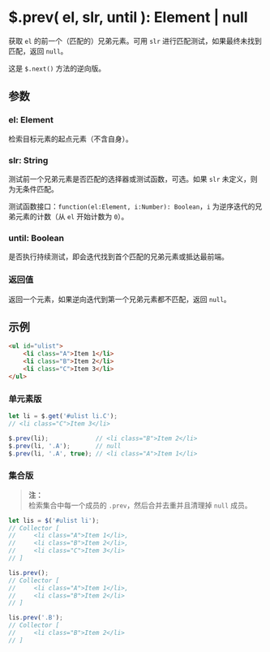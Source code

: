 # $.prev( el, slr, until ): Element | null

获取 `el` 的前一个（匹配的）兄弟元素。可用 `slr` 进行匹配测试，如果最终未找到匹配，返回 `null`。

这是 `$.next()` 方法的逆向版。

## 参数

### el: Element

检索目标元素的起点元素（不含自身）。


### slr: String

测试前一个兄弟元素是否匹配的选择器或测试函数，可选。如果 `slr` 未定义，则为无条件匹配。

测试函数接口：`function(el:Element, i:Number): Boolean`，`i` 为逆序迭代的兄弟元素的计数（从 `el` 开始计数为 `0`）。


### until: Boolean

是否执行持续测试，即会迭代找到首个匹配的兄弟元素或抵达最前端。


### 返回值

返回一个元素，如果逆向迭代到第一个兄弟元素都不匹配，返回 `null`。


## 示例

```html
<ul id="ulist">
    <li class="A">Item 1</li>
    <li class="B">Item 2</li>
    <li class="C">Item 3</li>
</ul>
```


### 单元素版

```js
let li = $.get('#ulist li.C');
// <li class="C">Item 3</li>

$.prev(li);             // <li class="B">Item 2</li>
$.prev(li, '.A');       // null
$.prev(li, '.A', true); // <li class="A">Item 1</li>
```


### 集合版

> **注：**<br>
> 检索集合中每一个成员的 `.prev`，然后合并去重并且清理掉 `null` 成员。

```js
let lis = $('#ulist li');
// Collector [
//     <li class="A">Item 1</li>,
//     <li class="B">Item 2</li>,
//     <li class="C">Item 3</li>
// ]

lis.prev();
// Collector [
//     <li class="A">Item 1</li>,
//     <li class="B">Item 2</li>
// ]

lis.prev('.B');
// Collector [
//     <li class="B">Item 2</li>
// ]
```
